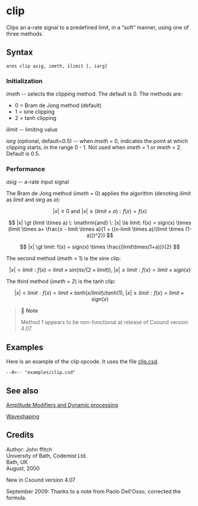 <!--
id:clip
category:Signal Modifiers:Amplitude Modifiers
-->
# clip
Clips an a-rate signal to a predefined limit, in a &#8220;soft&#8221; manner, using one of three methods.

## Syntax
``` csound-orc
ares clip asig, imeth, ilimit [, iarg]
```

### Initialization

_imeth_ -- selects the clipping method. The default is 0. The methods are:

*  0 = Bram de Jong method (default)
*  1 = sine clipping
*  2 = tanh clipping

_ilimit_ -- limiting value

_iarg_ (optional, default=0.5) -- when _imeth_ = 0, indicates the point at which clipping starts, in the range 0 - 1. Not used when _imeth_ = 1 or _imeth_ = 2. Default is 0.5.

### Performance

_asig_ -- a-rate input signal

The Bram de Jong method (_imeth_ = 0) applies the algorithm (denoting _ilimit_ as _limit_ and _iarg_ as _a_):

$$
|x| \ge 0 \: \mathrm{and} \: |x| \le (limit \times a):  f(x) = f(x)
$$

$$
|x| \gt (limit \times a) \: \mathrm{and} \: |x| \le limit:  f(x) = sign(x) \times (limit \times a+ \frac{x - limit \times a}{1 + ((x-limit \times a)/(limit \times (1-a)))^2})
$$

$$
|x| \gt limit:  f(x) = sign(x) \times \frac{(limit\times(1+a))}{2}
$$

The second method (_imeth_ = 1) is the sine clip:

$$
|x| \lt limit:  f(x) = limit \times sin(\pi x/(2 \times limit)), \;  |x| \ge limit:  f(x) = limit \times sign(x)
$$

The third method (_imeth = 2_) is the tanh clip:

$$
|x| \lt limit:  f(x) = limit \times tanh(x/limit)/tanh(1), \;  |x| \ge limit:  f(x) = limit \times sign(x)
$$

> :memo: **Note**
>
> Method 1 appears to be non-functional at release of Csound version 4.07.

## Examples

Here is an example of the clip opcode. It uses the file [clip.csd](../../examples/clip.csd).

``` csound-csd title="Example of the clip opcode." linenums="1"
--8<-- "examples/clip.csd"
```

## See also

[Amplitude Modifiers and Dynamic processing](../../sigmod/ampmod)

[Waveshaping](../../sigmod/wavshape)

## Credits

Author: John ffitch<br>
University of Bath, Codemist Ltd.<br>
Bath, UK<br>
August, 2000<br>

New in Csound version 4.07

September 2009: Thanks to a note from Paolo Dell'Osso, corrected the formula.

